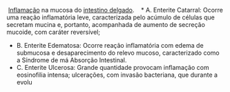  [Inflamação](https://pt.wikipedia.org/wiki/Inflama%C3%A7%C3%A3o "Inflamação") na mucosa do [intestino delgado](https://pt.wikipedia.org/wiki/Intestino_delgado "Intestino delgado").
 
 * A. Enterite Catarral: Ocorre uma reação inflamatória leve, caracterizada pelo acúmulo de células que secretam mucina e, portanto, acompanhada de aumento de secreção mucoide, com caráter reversível; 
* B. Enterite Edematosa: Ocorre reação inflamatória com edema de submucosa e desaparecimento do relevo mucoso, caracterizado como a Síndrome de má Absorção Intestinal. 
* C. Enterite Ulcerosa: Grande quantidade provocam inflamação com eosinofilia intensa; ulcerações, com invasão bacteriana, que durante a evolu